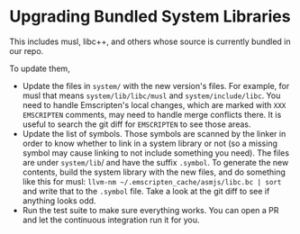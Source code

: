 
Upgrading Bundled System Libraries
==================================

This includes musl, libc++, and others whose source is currently bundled in
our repo.

To update them,

 * Update the files in `system/` with the new version's files. For example,
   for musl that means `system/lib/libc/musl` and `system/include/libc`. You
   need to handle Emscripten's local changes, which are marked with
   `XXX EMSCRIPTEN` comments, may need to handle merge conflicts there. It is
   useful to search the git diff for `EMSCRIPTEN` to see those areas.
 * Update the list of symbols. Those symbols are scanned by the linker in order
   to know whether to link in a system library or not (so a missing symbol
   may cause linking to not include something you need). The files are under
   `system/lib`/ and have the suffix `.symbol`. To generate the new contents,
   build the system library with the new files, and do something like this
   for musl:
   `llvm-nm ~/.emscripten_cache/asmjs/libc.bc | sort`
   and write that to the `.symbol` file. Take a look at the git diff to see
   if anything looks odd.
 * Run the test suite to make sure everything works. You can open a PR and let
   the continuous integration run it for you.

